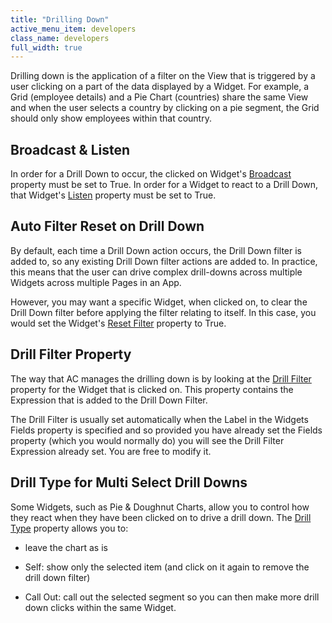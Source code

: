 ```yaml
---
title: "Drilling Down"
active_menu_item: developers
class_name: developers
full_width: true
---
```



Drilling down is the application of a filter on the View that is triggered by a user clicking on a part of the data displayed by a Widget. For example, a Grid (employee details) and a Pie Chart (countries) share the same View and when the user selects a country by clicking on a pie segment, the Grid should only show employees within that country.

## Broadcast & Listen

In order for a Drill Down to occur, the clicked on Widget's [Broadcast](/developers/documentation/product-guide/advanced-features/data-integration-reporting-dashboards/data-section-properties/broadcast) property must be set to True. In order for a Widget to react to a Drill Down, that Widget's [Listen](/developers/documentation/product-guide/advanced-features/data-integration-reporting-dashboards/data-section-properties/listen) property must be set to True.

## Auto Filter Reset on Drill Down

By default, each time a Drill Down action occurs, the Drill Down filter is added to, so any existing Drill Down filter actions are added to. In practice, this means that the user can drive complex drill-downs across multiple Widgets across multiple Pages in an App.

However, you may want a specific Widget, when clicked on, to clear the Drill Down filter before applying the filter relating to itself. In this case, you would set the Widget's [Reset Filter](/developers/documentation/product-guide/advanced-features/data-integration-reporting-dashboards/data-section-properties/reset-filter) property to True.

## Drill Filter Property

The way that AC manages the drilling down is by looking at the [Drill Filter](/developers/documentation/product-guide/advanced-features/data-integration-reporting-dashboards/data-section-properties/drill-filter) property for the Widget that is clicked on. This property contains the Expression that is added to the Drill Down Filter.

The Drill Filter is usually set automatically when the Label in the Widgets Fields property is specified and so provided you have already set the Fields property (which you would normally do) you will see the Drill Filter Expression already set. You are free to modify it.

## Drill Type for Multi Select Drill Downs

Some Widgets, such as Pie & Doughnut Charts, allow you to control how they react when they have been clicked on to drive a drill down. The [Drill Type](/developers/documentation/product-guide/advanced-features/data-integration-reporting-dashboards/data-section-properties/drill-type) property allows you to:

 - leave the chart as is

 - Self: show only the selected item (and click on it again to remove the drill down filter)

 - Call Out: call out the selected segment so you can then make more drill down clicks within the same Widget.

